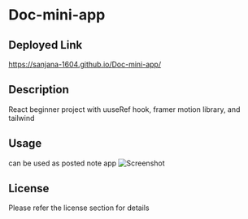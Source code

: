 # Doc-mini-app

## Deployed Link
https://sanjana-1604.github.io/Doc-mini-app/

## Description

React beginner project with uuseRef hook, framer motion library, and tailwind

## Usage
can be used as posted note app
![Screenshot](/Docs-Mini-App/src/assets/Screenshot%202024-06-16%20145223.pngassets/)

## License
Please refer the license section for details